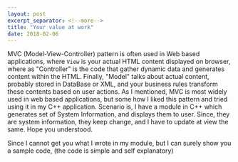 ```yaml
---
layout: post
excerpt_separator: <!--more-->
title: "Your value at work"
date: 2018-02-06
---
```


MVC (Model-View-Controller) pattern is often used in Web based applications, where `View` is your actual HTML content displayed on browser, where as "Controller" is the code that gather dynamic data and generates content within the HTML. Finally, "Model" talks about actual content, probably stored in DataBase or XML, and your business rules transform these contents based on user actions. <!--more-->
As I mentioned, MVC is most widely used in web based applications, but some how I liked this pattern and tried using it in my C++ application.
Scenario is, I have a module in C++ which generates set of System Information, and displays them to user. Since, they are system information, they keep change, and I have to update at view the same. Hope you understood.

Since I cannot get you what I wrote in my module, but I can surely show you a sample code, (the code is simple and self explanatory) 
